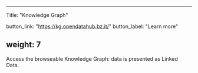 <!--
SPDX-FileCopyrightText: NOI Techpark <digital@noi.bz.it>

SPDX-License-Identifier: CC0-1.0
-->

---
Title: "Knowledge Graph"

button_link: "https://kg.opendatahub.bz.it/"
button_label: "Learn more"

weight: 7
---

Access the browseable Knowledge Graph: data is presented as Linked Data.
